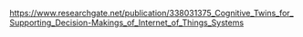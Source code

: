 https://www.researchgate.net/publication/338031375_Cognitive_Twins_for_Supporting_Decision-Makings_of_Internet_of_Things_Systems